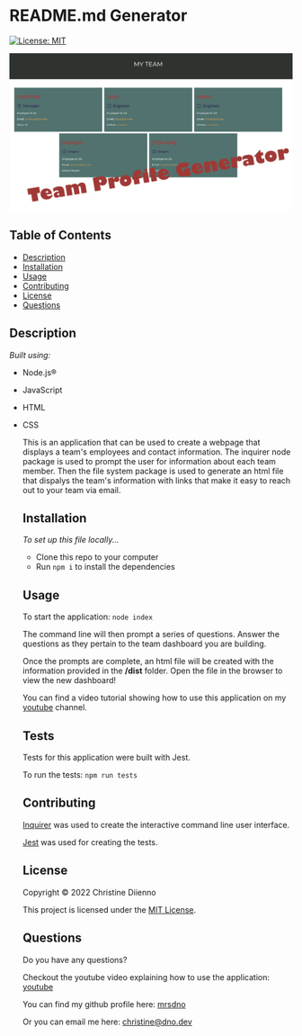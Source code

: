 # README.md Generator

[![License: MIT](https://img.shields.io/badge/License-MIT-yellow.svg)](https://opensource.org/licenses/MIT)

![screenshot](./assets/screenshot.png)

  ## Table of Contents

  * [Description](#description)
  * [Installation](#installation)
  * [Usage](#usage)
  * [Contributing](#contributing)
  * [License](#license)
  * [Questions](#questions)

  ## Description

*Built using:*
- Node.js®
- JavaScript
- HTML
- CSS

  This is an application that can be used to create a webpage that displays a team's employees and contact information. The inquirer node package is used to prompt the user for information about each team member. Then the file system package is used to generate an html file that dispalys the team's information with links that make it easy to reach out to your team via email. 

  ## Installation

  *To set up this file locally...*

   - Clone this repo to your computer
   - Run `npm i` to install the dependencies

  ## Usage
  
  To start the application: `node index`

  The command line will then prompt a series of questions. Answer the questions as they pertain to the team dashboard you are building.

  Once the prompts are complete, an html file will be created with the information provided in the **/dist** folder. Open the file in the browser to view the new dashboard!

  You can find a video tutorial showing how to use this application on my [youtube](https://youtu.be/) channel.

  ## Tests

  Tests for this application were built with Jest. 

  To run the tests: `npm run tests`

  ## Contributing

  [Inquirer](https://www.npmjs.com/package/inquirer) was used to create the interactive command line user interface.
  
  [Jest](https://jestjs.io/) was used for creating the tests.

  ## License
  
  Copyright © 2022 Christine Diienno

  This project is licensed under the [MIT License](https://mit-license.org/).

  ## Questions

  Do you have any questions? 

  Checkout the youtube video explaining how to use the application: [youtube](https://youtu.be/rtxqu2zcx-w)

  You can find my github profile here: [mrsdno](https://github.com/mrsdno)
  
  Or you can email me here: [christine@dno.dev](mailto:christine@dno.dev)

